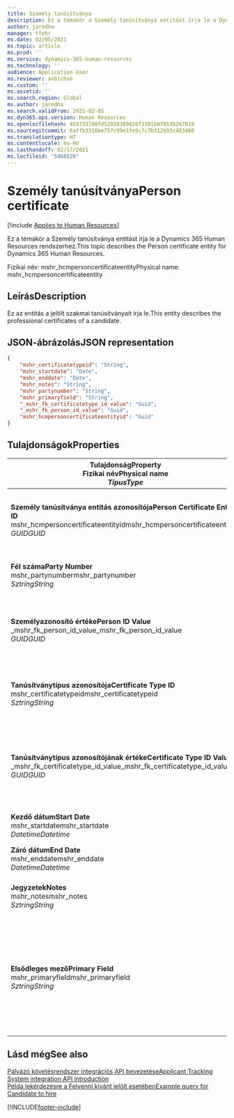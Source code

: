 ```yaml
---
title: Személy tanúsítványa
description: Ez a témakör a Személy tanúsítványa entitást írja le a Dynamics 365 Human Resources rendszerhez.
author: jaredha
manager: tfehr
ms.date: 02/05/2021
ms.topic: article
ms.prod: ''
ms.service: dynamics-365-human-resources
ms.technology: ''
audience: Application User
ms.reviewer: anbichse
ms.custom: ''
ms.assetid: ''
ms.search.region: Global
ms.author: jaredha
ms.search.validFrom: 2021-02-05
ms.dyn365.ops.version: Human Resources
ms.openlocfilehash: 4587337d8fd52828309826f3301b6f053b267819
ms.sourcegitcommit: 6affb3316be757c99e1fe9c7c7b312b93c483408
ms.translationtype: HT
ms.contentlocale: hu-HU
ms.lasthandoff: 02/17/2021
ms.locfileid: "5466520"
---
```

# <a name="person-certificate"></a><span data-ttu-id="d6951-103">Személy tanúsítványa</span><span class="sxs-lookup"><span data-stu-id="d6951-103">Person certificate</span></span>

[!include [Applies to Human Resources](../includes/applies-to-hr.md)]

<span data-ttu-id="d6951-104">Ez a témakör a Személy tanúsítványa entitást írja le a Dynamics 365 Human Resources rendszerhez.</span><span class="sxs-lookup"><span data-stu-id="d6951-104">This topic describes the Person certificate entity for Dynamics 365 Human Resources.</span></span>

<span data-ttu-id="d6951-105">Fizikai név: mshr_hcmpersoncertificateentity</span><span class="sxs-lookup"><span data-stu-id="d6951-105">Physical name: mshr_hcmpersoncertificateentity</span></span>

## <a name="description"></a><span data-ttu-id="d6951-106">Leírás</span><span class="sxs-lookup"><span data-stu-id="d6951-106">Description</span></span>

<span data-ttu-id="d6951-107">Ez az entitás a jelölt szakmai tanúsítványait írja le.</span><span class="sxs-lookup"><span data-stu-id="d6951-107">This entity describes the professional certificates of a candidate.</span></span>

## <a name="json-representation"></a><span data-ttu-id="d6951-108">JSON-ábrázolás</span><span class="sxs-lookup"><span data-stu-id="d6951-108">JSON representation</span></span>

```json
{
    "mshr_certificatetypeid": "String",
    "mshr_startdate": "Date",
    "mshr_enddate": "Date",
    "mshr_notes": "String",
    "mshr_partynumber": "String",
    "mshr_primaryfield": "String",
    "_mshr_fk_certificatetype_id_value": "Guid",
    "_mshr_fk_person_id_value": "Guid",
    "mshr_hcmpersoncertificateentityid": "Guid"
}
```

## <a name="properties"></a><span data-ttu-id="d6951-109">Tulajdonságok</span><span class="sxs-lookup"><span data-stu-id="d6951-109">Properties</span></span>

| <span data-ttu-id="d6951-110">Tulajdonság</span><span class="sxs-lookup"><span data-stu-id="d6951-110">Property</span></span><br><span data-ttu-id="d6951-111">**Fizikai név**</span><span class="sxs-lookup"><span data-stu-id="d6951-111">**Physical name**</span></span><br><span data-ttu-id="d6951-112">**_Típus_**</span><span class="sxs-lookup"><span data-stu-id="d6951-112">**_Type_**</span></span> | <span data-ttu-id="d6951-113">Használat</span><span class="sxs-lookup"><span data-stu-id="d6951-113">Use</span></span> | <span data-ttu-id="d6951-114">Leírás</span><span class="sxs-lookup"><span data-stu-id="d6951-114">Description</span></span> |
| --- | --- | --- |
| <span data-ttu-id="d6951-115">**Személy tanúsítványa entitás azonosítója**</span><span class="sxs-lookup"><span data-stu-id="d6951-115">**Person Certificate Entity ID**</span></span><br><span data-ttu-id="d6951-116">mshr_hcmpersoncertificateentityid</span><span class="sxs-lookup"><span data-stu-id="d6951-116">mshr_hcmpersoncertificateentityid</span></span><br><span data-ttu-id="d6951-117">*GUID*</span><span class="sxs-lookup"><span data-stu-id="d6951-117">*GUID*</span></span> | <span data-ttu-id="d6951-118">Írásvédett</span><span class="sxs-lookup"><span data-stu-id="d6951-118">Read-only</span></span><br><span data-ttu-id="d6951-119">Szükséges</span><span class="sxs-lookup"><span data-stu-id="d6951-119">Required</span></span> | <span data-ttu-id="d6951-120">A személy tanúsítványa entitásrekord rendszer által generált egyedi azonosítója.</span><span class="sxs-lookup"><span data-stu-id="d6951-120">System-generated unique identifier for the person certificate entity record.</span></span> |
| <span data-ttu-id="d6951-121">**Fél száma**</span><span class="sxs-lookup"><span data-stu-id="d6951-121">**Party Number**</span></span><br><span data-ttu-id="d6951-122">mshr_partynumber</span><span class="sxs-lookup"><span data-stu-id="d6951-122">mshr_partynumber</span></span><br><span data-ttu-id="d6951-123">*Sztring*</span><span class="sxs-lookup"><span data-stu-id="d6951-123">*String*</span></span> | <span data-ttu-id="d6951-124">Olvasás/írás</span><span class="sxs-lookup"><span data-stu-id="d6951-124">Read/write</span></span><br><span data-ttu-id="d6951-125">Szükséges</span><span class="sxs-lookup"><span data-stu-id="d6951-125">Required</span></span> | <span data-ttu-id="d6951-126">A jelölt fél (személy) rekordjának azonosítója.</span><span class="sxs-lookup"><span data-stu-id="d6951-126">The party (person) ID of the candidate.</span></span> |
| <span data-ttu-id="d6951-127">**Személyazonosító értéke**</span><span class="sxs-lookup"><span data-stu-id="d6951-127">**Person ID Value**</span></span><br><span data-ttu-id="d6951-128">_mshr_fk_person_id_value</span><span class="sxs-lookup"><span data-stu-id="d6951-128">_mshr_fk_person_id_value</span></span><br><span data-ttu-id="d6951-129">*GUID*</span><span class="sxs-lookup"><span data-stu-id="d6951-129">*GUID*</span></span> | <span data-ttu-id="d6951-130">Írásvédett</span><span class="sxs-lookup"><span data-stu-id="d6951-130">Read-only</span></span><br><span data-ttu-id="d6951-131">Szükséges</span><span class="sxs-lookup"><span data-stu-id="d6951-131">Required</span></span><br><span data-ttu-id="d6951-132">Idegen kulcs: mshr_dirpersonentityid / mshr_dirpersonentity</span><span class="sxs-lookup"><span data-stu-id="d6951-132">Foreign key: mshr_dirpersonentityid of mshr_dirpersonentity</span></span> | <span data-ttu-id="d6951-133">A fél (személy) entitásrekord rendszer által generált egyedi azonosítója.</span><span class="sxs-lookup"><span data-stu-id="d6951-133">The system-generated identifier of the party (person) entity record.</span></span> |
| <span data-ttu-id="d6951-134">**Tanúsítványtípus azonosítója**</span><span class="sxs-lookup"><span data-stu-id="d6951-134">**Certificate Type ID**</span></span><br><span data-ttu-id="d6951-135">mshr_certificatetypeid</span><span class="sxs-lookup"><span data-stu-id="d6951-135">mshr_certificatetypeid</span></span><br><span data-ttu-id="d6951-136">*Sztring*</span><span class="sxs-lookup"><span data-stu-id="d6951-136">*String*</span></span> | <span data-ttu-id="d6951-137">Olvasás/írás</span><span class="sxs-lookup"><span data-stu-id="d6951-137">Read/write</span></span><br><span data-ttu-id="d6951-138">Szükséges</span><span class="sxs-lookup"><span data-stu-id="d6951-138">Required</span></span> |  <span data-ttu-id="d6951-139">A Human Resources rendszerben definiált tanúsítványtípus azonosítója.</span><span class="sxs-lookup"><span data-stu-id="d6951-139">The identifier of the certificate type defined in Human Resources.</span></span> |
| <span data-ttu-id="d6951-140">**Tanúsítványtípus azonosítójának értéke**</span><span class="sxs-lookup"><span data-stu-id="d6951-140">**Certificate Type ID Value**</span></span><br><span data-ttu-id="d6951-141">_mshr_fk_certificatetype_id_value</span><span class="sxs-lookup"><span data-stu-id="d6951-141">_mshr_fk_certificatetype_id_value</span></span><br><span data-ttu-id="d6951-142">*GUID*</span><span class="sxs-lookup"><span data-stu-id="d6951-142">*GUID*</span></span> | <span data-ttu-id="d6951-143">Írásvédett</span><span class="sxs-lookup"><span data-stu-id="d6951-143">Read-only</span></span><br><span data-ttu-id="d6951-144">Szükséges</span><span class="sxs-lookup"><span data-stu-id="d6951-144">Required</span></span><br><span data-ttu-id="d6951-145">Idegen kulcs: mshr_hcmcertificatetypeentityid / mshr_hcmcertificatetypeentity</span><span class="sxs-lookup"><span data-stu-id="d6951-145">Foreign key: mshr_hcmcertificatetypeentityid of mshr_hcmcertificatetypeentity</span></span> | <span data-ttu-id="d6951-146">A társított entitás tanúsítványtípusának rendszer által generált egyedi azonosítója.</span><span class="sxs-lookup"><span data-stu-id="d6951-146">System-generated unique identifier of the certificate type in the associated entity.</span></span> |
| <span data-ttu-id="d6951-147">**Kezdő dátum**</span><span class="sxs-lookup"><span data-stu-id="d6951-147">**Start Date**</span></span><br><span data-ttu-id="d6951-148">mshr_startdate</span><span class="sxs-lookup"><span data-stu-id="d6951-148">mshr_startdate</span></span><br><span data-ttu-id="d6951-149">*Datetime*</span><span class="sxs-lookup"><span data-stu-id="d6951-149">*Datetime*</span></span> | <span data-ttu-id="d6951-150">Olvasás/írás</span><span class="sxs-lookup"><span data-stu-id="d6951-150">Read/write</span></span><br><span data-ttu-id="d6951-151">Szükséges</span><span class="sxs-lookup"><span data-stu-id="d6951-151">Required</span></span> | <span data-ttu-id="d6951-152">A tanúsítvány kibocsátásának dátuma.</span><span class="sxs-lookup"><span data-stu-id="d6951-152">The date at which the certificate was issued.</span></span> |
| <span data-ttu-id="d6951-153">**Záró dátum**</span><span class="sxs-lookup"><span data-stu-id="d6951-153">**End Date**</span></span><br><span data-ttu-id="d6951-154">mshr_enddate</span><span class="sxs-lookup"><span data-stu-id="d6951-154">mshr_enddate</span></span><br><span data-ttu-id="d6951-155">*Datetime*</span><span class="sxs-lookup"><span data-stu-id="d6951-155">*Datetime*</span></span> | <span data-ttu-id="d6951-156">Olvasás/írás</span><span class="sxs-lookup"><span data-stu-id="d6951-156">Read/write</span></span><br><span data-ttu-id="d6951-157">Választható</span><span class="sxs-lookup"><span data-stu-id="d6951-157">Optional</span></span> | <span data-ttu-id="d6951-158">A tanúsítvány lejáratának dátuma.</span><span class="sxs-lookup"><span data-stu-id="d6951-158">The date at which the certificate will expire.</span></span> |
| <span data-ttu-id="d6951-159">**Jegyzetek**</span><span class="sxs-lookup"><span data-stu-id="d6951-159">**Notes**</span></span><br><span data-ttu-id="d6951-160">mshr_notes</span><span class="sxs-lookup"><span data-stu-id="d6951-160">mshr_notes</span></span><br><span data-ttu-id="d6951-161">*Sztring*</span><span class="sxs-lookup"><span data-stu-id="d6951-161">*String*</span></span> | <span data-ttu-id="d6951-162">Olvasás/írás</span><span class="sxs-lookup"><span data-stu-id="d6951-162">Read/write</span></span><br><span data-ttu-id="d6951-163">Választható</span><span class="sxs-lookup"><span data-stu-id="d6951-163">Optional</span></span> | <span data-ttu-id="d6951-164">A toborzási vagy felvételi vezetők által használható megjegyzések.</span><span class="sxs-lookup"><span data-stu-id="d6951-164">Notes for use by hiring managers and recruiters.</span></span> |
| <span data-ttu-id="d6951-165">**Elsődleges mező**</span><span class="sxs-lookup"><span data-stu-id="d6951-165">**Primary Field**</span></span><br><span data-ttu-id="d6951-166">mshr_primaryfield</span><span class="sxs-lookup"><span data-stu-id="d6951-166">mshr_primaryfield</span></span><br><span data-ttu-id="d6951-167">*Sztring*</span><span class="sxs-lookup"><span data-stu-id="d6951-167">*String*</span></span> | <span data-ttu-id="d6951-168">Írásvédett</span><span class="sxs-lookup"><span data-stu-id="d6951-168">Read-only</span></span><br><span data-ttu-id="d6951-169">Szükséges</span><span class="sxs-lookup"><span data-stu-id="d6951-169">Required</span></span> |  <span data-ttu-id="d6951-170">Az entitásrekord azonosítójaként használandó mező.</span><span class="sxs-lookup"><span data-stu-id="d6951-170">Field to be used as an identifier of the entity record.</span></span> <span data-ttu-id="d6951-171">A fél számának, a tanúsítványtípus azonosítójának és a kezdő dátumnak a kombinációja.</span><span class="sxs-lookup"><span data-stu-id="d6951-171">Combination of party number, certificate type ID, and start date.</span></span> |

## <a name="see-also"></a><span data-ttu-id="d6951-172">Lásd még</span><span class="sxs-lookup"><span data-stu-id="d6951-172">See also</span></span>

[<span data-ttu-id="d6951-173">Pályázó követésrendszer integrációs API bevezetése</span><span class="sxs-lookup"><span data-stu-id="d6951-173">Applicant Tracking System integration API introduction</span></span>](hr-admin-integration-ats-api-introduction.md)<br>
[<span data-ttu-id="d6951-174">Példa lekérdezésre a Felvenni kívánt jelölt esetében</span><span class="sxs-lookup"><span data-stu-id="d6951-174">Example query for Candidate to hire</span></span>](hr-admin-integration-ats-api-candidate-to-hire-example-query.md)



[!INCLUDE[footer-include](../includes/footer-banner.md)]